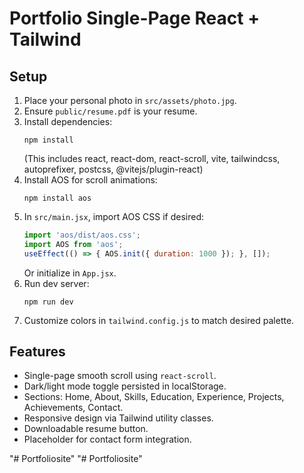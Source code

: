 # Portfolio Single-Page React + Tailwind

## Setup
1. Place your personal photo in `src/assets/photo.jpg`.
2. Ensure `public/resume.pdf` is your resume.
3. Install dependencies:
   ```
   npm install
   ```
   (This includes react, react-dom, react-scroll, vite, tailwindcss, autoprefixer, postcss, @vitejs/plugin-react)
4. Install AOS for scroll animations:
   ```
   npm install aos
   ```
5. In `src/main.jsx`, import AOS CSS if desired:
   ```js
   import 'aos/dist/aos.css';
   import AOS from 'aos';
   useEffect(() => { AOS.init({ duration: 1000 }); }, []);
   ```
   Or initialize in `App.jsx`.
6. Run dev server:
   ```
   npm run dev
   ```
7. Customize colors in `tailwind.config.js` to match desired palette.

## Features
- Single-page smooth scroll using `react-scroll`.
- Dark/light mode toggle persisted in localStorage.
- Sections: Home, About, Skills, Education, Experience, Projects, Achievements, Contact.
- Responsive design via Tailwind utility classes.
- Downloadable resume button.
- Placeholder for contact form integration.

"# Portfoliosite" 
"# Portfoliosite" 

